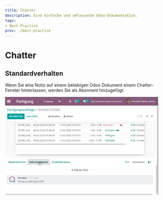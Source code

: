 ```yaml
---
title: Chatter
description: Eine einfache und umfassende Odoo-Dokumentation.
tags:
- Best-Practice
prev: ./best-practice
---
```

# Chatter

## Standardverhalten

Wenn Sie eine Notiz auf einem beliebigen Odoo Dokument einem Chatter-Fenster hinterlassen, werden Sie als Abonnent hinzugefügt.

![](attachments/Dialog%20Follower%20bei%20Notiz.gif)